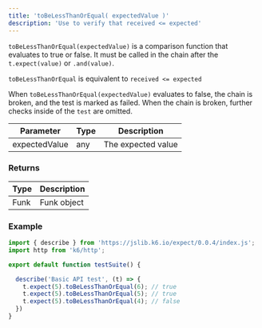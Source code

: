 ```yaml
---
title: 'toBeLessThanOrEqual( expectedValue )'
description: 'Use to verify that received <= expected'
---
```


`toBeLessThanOrEqual(expectedValue)` is a comparison function that evaluates to true or false. It must be called in the chain after the `t.expect(value)` or `.and(value)`. 

`toBeLessThanOrEqual` is equivalent to `received <= expected`

When `toBeLessThanOrEqual(expectedValue)` evaluates to false, the chain is broken, and the test is marked as failed. When the chain is broken, further checks inside of the `test` are omitted. 



| Parameter      | Type   | Description                                                                          |
| -------------- | ------ | ------------------------------------------------------------------------------------ |
| expectedValue  | any    | The expected value |


### Returns

| Type   | Description                     |
| ------ | ------------------------------- |
| Funk   | Funk object |

### Example

<CodeGroup labels={[]}>

```javascript
import { describe } from 'https://jslib.k6.io/expect/0.0.4/index.js';
import http from 'k6/http';

export default function testSuite() {

  describe('Basic API test', (t) => {
    t.expect(5).toBeLessThanOrEqual(6); // true
    t.expect(5).toBeLessThanOrEqual(5); // true
    t.expect(5).toBeLessThanOrEqual(4); // false
  })
}
```

</CodeGroup>
